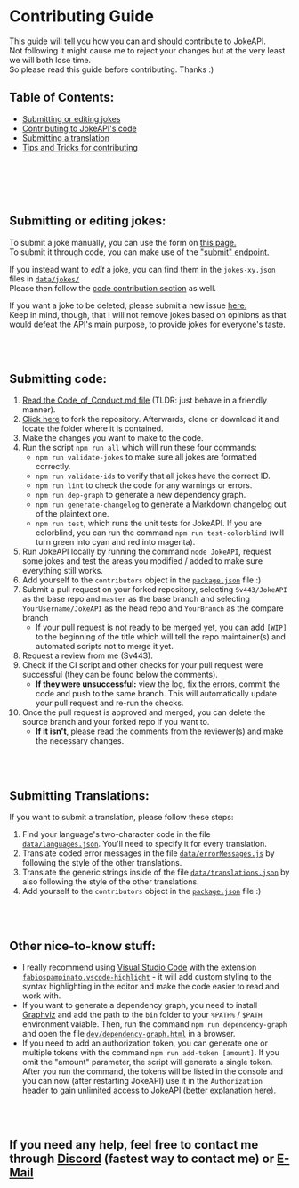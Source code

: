 # Contributing Guide
This guide will tell you how you can and should contribute to JokeAPI.  
Not following it might cause me to reject your changes but at the very least we will both lose time.  
So please read this guide before contributing. Thanks :)

## Table of Contents:
- [Submitting or editing jokes](#submitting-or-editing-jokes)
- [Contributing to JokeAPI's code](#submitting-code)
- [Submitting a translation](#submitting-translations)
- [Tips and Tricks for contributing](#other-nice-to-know-stuff)

<br><br><br><br>

## Submitting or editing jokes:
To submit a joke manually, you can use the form on [this page.](https://v2.jokeapi.dev/#submit)  
To submit it through code, you can make use of the ["submit" endpoint.](https://v2.jokeapi.dev/#submit-endpoint)  
  
If you instead want to *edit* a joke, you can find them in the `jokes-xy.json` files in [`data/jokes/`](../data/jokes/)  
Please then follow the [code contribution section](#submitting-code) as well.  
  
If you want a joke to be deleted, please submit a new issue [here.](https://github.com/Sv443/JokeAPI/issues/new?assignees=Sv443&labels=%E2%9D%97+reported+joke&template=report-a-joke.md&title=)  
Keep in mind, though, that I will not remove jokes based on opinions as that would defeat the API's main purpose, to provide jokes for everyone's taste.  

<br><br>

## Submitting code:
1. [Read the Code_of_Conduct.md file](./Code_of_Conduct.md) (TLDR: just behave in a friendly manner).
2. [Click here](https://github.com/Sv443/JokeAPI/fork) to fork the repository. Afterwards, clone or download it and locate the folder where it is contained.
3. Make the changes you want to make to the code.
4. Run the script `npm run all` which will run these four commands:
    - `npm run validate-jokes` to make sure all jokes are formatted correctly.
    - `npm run validate-ids` to verify that all jokes have the correct ID.
    - `npm run lint` to check the code for any warnings or errors.
    - `npm run dep-graph` to generate a new dependency graph.
    - `npm run generate-changelog` to generate a Markdown changelog out of the plaintext one.
    - `npm run test`, which runs the unit tests for JokeAPI. If you are colorblind, you can run the command `npm run test-colorblind` (will turn green into cyan and red into magenta).
5. Run JokeAPI locally by running the command `node JokeAPI`, request some jokes and test the areas you modified / added to make sure everything still works.
6. Add yourself to the `contributors` object in the [`package.json`](../package.json) file :)
    <!-- - **If it doesn't exist or is empty** please add it using the second format on [this website](https://flaviocopes.com/package-json/#contributors) -->
7. Submit a pull request on your forked repository, selecting `Sv443/JokeAPI` as the base repo and `master` as the base branch and selecting `YourUsername/JokeAPI` as the head repo and `YourBranch` as the compare branch
    - If your pull request is not ready to be merged yet, you can add `[WIP]` to the beginning of the title which will tell the repo maintainer(s) and automated scripts not to merge it yet.
8. Request a review from me (Sv443).
9. Check if the CI script and other checks for your pull request were successful (they can be found below the comments).
    - **If they were unsuccessful:** view the log, fix the errors, commit the code and push to the same branch. This will automatically update your pull request and re-run the checks.
10. Once the pull request is approved and merged, you can delete the source branch and your forked repo if you want to.  
    - **If it isn't**, please read the comments from the reviewer(s) and make the necessary changes.
  
<br><br>

## Submitting Translations:
If you want to submit a translation, please follow these steps:  
1. Find your language's two-character code in the file [`data/languages.json`](../data/languages.json). You'll need to specify it for every translation.
2. Translate coded error messages in the file [`data/errorMessages.js`](../data/errorMessages.js) by following the style of the other translations.
3. Translate the generic strings inside of the file [`data/translations.json`](../data/translations.json) by also following the style of the other translations.
4. Add yourself to the `contributors` object in the [`package.json`](../package.json) file :)

<br><br>

## Other nice-to-know stuff:
- I really recommend using [Visual Studio Code](https://code.visualstudio.com/) with the extension [`fabiospampinato.vscode-highlight`](https://marketplace.visualstudio.com/items?itemName=fabiospampinato.vscode-highlight) - it will add custom styling to the syntax highlighting in the editor and make the code easier to read and work with.  
- If you want to generate a dependency graph, you need to install [Graphviz](https://graphviz.gitlab.io/download/) and add the path to the `bin` folder to your `%PATH%` / `$PATH` environment vaiable. Then, run the command `npm run dependency-graph` and open the file [`dev/dependency-graph.html`](../dev/dependency-graph.html) in a browser.  
- If you need to add an authorization token, you can generate one or multiple tokens with the command `npm run add-token [amount]`. If you omit the "amount" parameter, the script will generate a single token. After you run the command, the tokens will be listed in the console and you can now (after restarting JokeAPI) use it in the `Authorization` header to gain unlimited access to JokeAPI [(better explanation here).](https://jokeapi.dev/#api-tokens)  

<br><br>

## If you need any help, feel free to contact me through [Discord](https://sv443.net/discord) (fastest way to contact me) or [E-Mail](mailto:contact@sv443.net?subject=Questions%20about%20contributing%20to%20JokeAPI)
